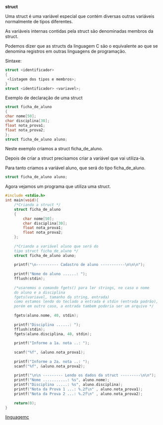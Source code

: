 **struct**

Uma struct é uma variável especial que contém diversas outras variáveis normalmente de tipos diferentes.

As variáveis internas contidas pela struct são denominadas membros da struct.

Podemos dizer que as structs da linguagem C são o equivalente ao que se denomina registros em outras linguagens de programação.

Sintaxe:
```c
struct <identificador>
{
 <listagem dos tipos e membros>;
}
struct <identificador> <variavel>;
```
Exemplo de declaração de uma struct
```c
struct ficha_de_aluno
{
char nome[50];
char disciplina[30];
float nota_prova1;
float nota_prova2;
};
struct ficha_de_aluno aluno;
```
Neste exemplo criamos a struct ficha_de_aluno.

Depois de criar a struct precisamos criar a variável que vai utiliza-la.

Para tanto criamos a variável aluno, que será do tipo ficha_de_aluno.
```c
struct ficha_de_aluno aluno;
```
Agora vejamos um programa que utiliza uma struct.
```c
#include <stdio.h>
int main(void){
	/*Criando a struct */
	struct ficha_de_aluno
	{
		char nome[50];
		char disciplina[30];
		float nota_prova1;
		float nota_prova2;
	};
	
	/*Criando a variável aluno que será do
	tipo struct ficha_de_aluno */
	struct ficha_de_aluno aluno;
	
	printf("\n---------- Cadastro de aluno -----------\n\n\n");
	
	printf("Nome do aluno ......: ");
	fflush(stdin);
	
	/*usaremos o comando fgets() para ler strings, no caso o nome
	do aluno e a disciplina
	fgets(variavel, tamanho da string, entrada)
	como estamos lendo do teclado a entrada é stdin (entrada padrão),
	porém em outro caso, a entrada tambem poderia ser um arquivo */
	
	fgets(aluno.nome, 40, stdin);
	
	printf("Disciplina ......: ");
	fflush(stdin);
	fgets(aluno.disciplina, 40, stdin);
	
	printf("Informe a 1a. nota ..: ");
	
	scanf("%f", &aluno.nota_prova1);
	
	printf("Informe a 2a. nota ..: ");
	scanf("%f", &aluno.nota_prova2);
	
	printf("\n\n --------- Lendo os dados da struct ---------\n\n");
	printf("Nome ...........: %s", aluno.nome);
	printf("Disciplina .....: %s", aluno.disciplina);
	printf("Nota da Prova 1 ...: %.2f\n" , aluno.nota_prova1);
	printf("Nota da Prova 2 ...: %.2f\n" , aluno.nota_prova2);
	
	return(0);
}
```
[linguagemc](http://linguagemc.com.br/struct-em-c/)